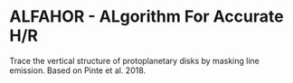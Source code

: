 # ALFAHOR - ALgorithm For Accurate H/R
Trace the vertical structure of protoplanetary disks by masking line emission. Based on Pinte et al. 2018.


